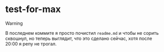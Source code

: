 # test-for-max

> [!WARNING]  
> В последнем коммите я просто почиcтил `readme.md` и чтобы не сорить сквошнул, но теперь выглядит, что это сделано сейчас, хотя после 20:00 я репу не трогал.
> 
